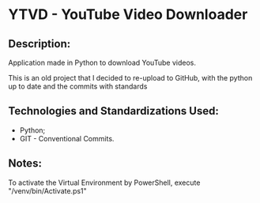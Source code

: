 # YTVD - YouTube Video Downloader

## Description:

Application made in Python to download YouTube videos. 

This is an old project that I decided to re-upload to GitHub, with the python up to date and the commits with standards

## Technologies and Standardizations Used:

* Python;
* GIT - Conventional Commits.

## Notes:

To activate the Virtual Environment by PowerShell, execute "/venv/bin/Activate.ps1"